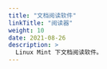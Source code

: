 ```yaml
---
title: "文档阅读软件"
linkTitle: "阅读器"
weight: 10
date: 2021-08-26
description: >
  Linux Mint 下文档阅读软件。
---
```




